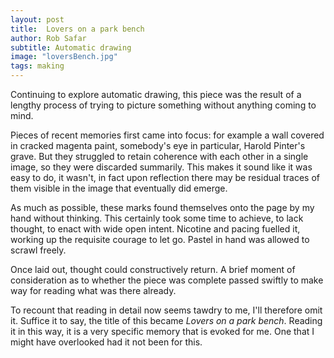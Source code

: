 ```yaml
---
layout: post
title:  Lovers on a park bench
author: Rob Safar
subtitle: Automatic drawing
image: "loversBench.jpg"
tags: making
---
```

Continuing to explore automatic drawing, this piece was the result of a lengthy process of trying to picture something without anything coming to mind. 

Pieces of recent memories first came into focus: for example a wall covered in cracked magenta paint, somebody's eye in particular, Harold Pinter's grave. But they struggled to retain coherence with each other in a single image, so they were discarded summarily. This makes it sound like it was easy to do, it wasn't, in fact upon reflection there may be residual traces of them visible in the image that eventually did emerge.

As much as possible, these marks found themselves onto the page by my hand without thinking. This certainly took some time to achieve, to lack thought, to enact with wide open intent. Nicotine and pacing fuelled it, working up the requisite courage to let go. Pastel in hand was allowed to scrawl freely.

Once laid out, thought could constructively return. A brief moment of consideration as to whether the piece was complete passed swiftly to make way for reading what was there already. 

To recount that reading in detail now seems tawdry to me, I'll therefore omit it. Suffice it to say, the title of this became *Lovers on a park bench*. Reading it in this way, it is a very specific memory that is evoked for me. One that I might have overlooked had it not been for this.
